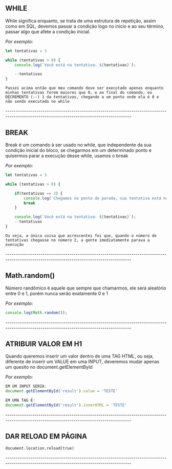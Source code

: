 ## WHILE
While significa enquanto, se trata de uma estrutura de repetição, assim como em SQL, devemos passar a condição logo no inicio e ao seu término, passar algo que afete a condição inicial.

*Por exemplo:*

```js
let tentativas = 3

while (tentativas > 0) {
    console.log(`Você está na tentativa: ${tentativas}`);

    --tentativas
}
```

`Passei acima então que meu comando deve ser executado apenas enquanto minhas tentativas forem maiores que 0, e ao final do comando, eu DECREMENTO (--) 1 da tentativas, chegando a um ponto onde ela é 0 e não sendo executada no while`

*-------------------------------------------------------------------------------------------------------------------------------------------*

## BREAK
Break é um comando à ser usado no while, que independente da sua condição inicial do bloco, se chegarmos em um determinado ponto e quisermos parar a execução desse while, usamos o break

*Por exemplo:*

```js
let tentativas = 3

while (tentativas > 0) {

    if(tentativas == 2) {
        console.log(`Chegamos no ponto de parada, sua tentativa está na posição: ${tentativas}`);
        break
    }

    console.log(`Você está na tentativa: ${tentativas}`);   
    --tentativas
}
```

`Ou seja, a única coisa que acrescentei foi que, quando o número de tentativas chegasse no número 2, a gente imediatamente parava a execução`

*-------------------------------------------------------------------------------------------------------------------------------------------*

## Math.random()
Número randômico é aquele que sempre que chamarmos, ele será aleatório entre 0 e 1, porém nunca serão exatamente 0 e 1

*Por exemplo:*

```js
console.log(Math.random());
```



*-------------------------------------------------------------------------------------------------------------------------------------------*

## ATRIBUIR VALOR EM H1
Quando queremos inserir um valor dentro de uma TAG HTML, ou seja, diferente de inserir um VALUE em uma INPUT, deveremos mudar apenas um quesito no document.getElementById

*Por exemplo:* 

```js
EM UM INPUT SERIA: 
document.getElementById('result').value = 'TESTE'

EM UMA TAG É: 
document.getElementById('result').innerHTML = 'TESTE'

```
*-------------------------------------------------------------------------------------------------------------------------------------------*

## DAR RELOAD EM PÁGINA

```JS
document.location.reload(true)
```

*-------------------------------------------------------------------------------------------------------------------------------------------*